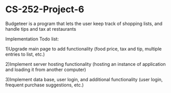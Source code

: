 # CS-252-Project-6
Budgeteer is a program that lets the user keep track of shopping lists, and handle tips and tax at restaurants

Implementation Todo list:

1)Upgrade main page to add functionality (food price, tax and tip, multiple entries to list, etc.)

2)Implement server hosting functionality (hosting an instance of application and loading it from another computer)

3)Implement data base, user login, and additional functionality (user login, frequent purchase suggestions, etc.)
